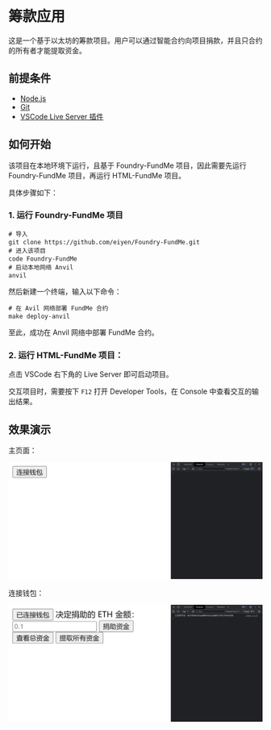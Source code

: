 # 筹款应用

这是一个基于以太坊的筹款项目。用户可以通过智能合约向项目捐款，并且只合约的所有者才能提取资金。

## 前提条件

- [Node.js](https://nodejs.org/zh-cn/download)
- [Git](https://git-scm.com/book/zh/v2/%E8%B5%B7%E6%AD%A5-%E5%AE%89%E8%A3%85-Git)
- [VSCode Live Server 插件](https://marketplace.visualstudio.com/items?itemName=ritwickdey.LiveServer)

## 如何开始

该项目在本地环境下运行，且基于 Foundry-FundMe 项目，因此需要先运行 Foundry-FundMe 项目，再运行 HTML-FundMe 项目。

具体步骤如下：

### 1. 运行 Foundry-FundMe 项目

```shell
# 导入 
git clone https://github.com/eiyen/Foundry-FundMe.git
# 进入该项目
code Foundry-FundMe
# 启动本地网络 Anvil
anvil
```

然后新建一个终端，输入以下命令：

```shell
# 在 Avil 网络部署 FundMe 合约
make deploy-anvil
```

至此，成功在 Anvil 网络中部署 FundMe 合约。

### 2. 运行 HTML-FundMe 项目：

点击 VSCode 右下角的 Live Server 即可启动项目。

交互项目时，需要按下 `F12` 打开 Developer Tools，在 Console 中查看交互的输出结果。

## 效果演示

主页面：

![主页面](./images/home.png)

连接钱包：

![连接钱包](./images/connectedWallet.png)